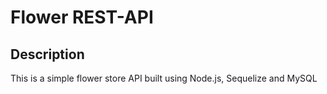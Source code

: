 # Flower REST-API

## Description
This is a simple flower store API built using Node.js, Sequelize and MySQL